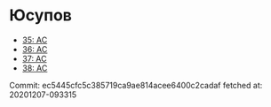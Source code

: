 # Юсупов
- [35: AC](35.md)
- [36: AC](36.md)
- [37: AC](37.md)
- [38: AC](38.md)

Commit: ec5445cfc5c385719ca9ae814acee6400c2cadaf
 fetched at: 20201207-093315
